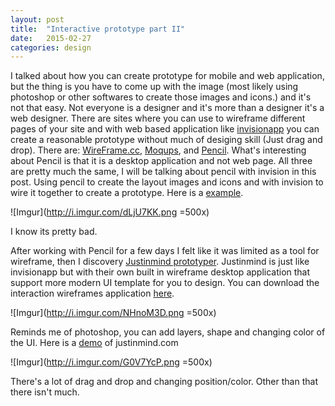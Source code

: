 ```yaml
---
layout: post
title:  "Interactive prototype part II"
date:   2015-02-27
categories: design
---
```


I talked about how you can create prototype for mobile and web application, but the thing is you have to come up with the image (most likely using photoshop or other softwares to create those images and icons.) and it's not that easy. Not everyone is a designer and it's more than a designer it's a web designer. There are sites where you can use to wireframe different pages of your site and with web based application like [invisionapp](www.invisionapp.com) you can create a reasonable prototype without much of desiging skill (Just drag and drop).
There are: [WireFrame.cc](https://wireframe.cc), [Moqups](https://moqups.com), and [Pencil](http://pencil.evolus.vn). What's interesting about Pencil is that it is a desktop application and not web page. All three are pretty much the same, I will be talking about pencil with invision in this post. Using pencil to create the layout images and icons and with invision to wire it together to create a prototype. Here is a [example](http://invis.io/A52BT6EDU).

![Imgur](http://i.imgur.com/dLjU7KK.png =500x)


I know its pretty bad.

After working with Pencil for a few days I felt like it was limited as a tool for wireframe, then I discovery [Justinmind prototyper](justinmind.com). Justinmind is just like invisionapp but with their own built in wireframe desktop application that support more modern UI template for you to design. You can download the interaction wireframes application [here](http://www.justinmind.com/download).

![Imgur](http://i.imgur.com/NHnoM3D.png =500x)


Reminds me of photoshop, you can add layers, shape and changing color of the UI.
Here is a [demo](https://www.justinmind.com/usernote/tests/14079306/14182908/14182923/index.html#/screens/d12245cc-1680-458d-89dd-4f0d7fb22724) of justinmind.com


![Imgur](http://i.imgur.com/G0V7YcP.png =500x)


There's a lot of drag and drop and changing position/color. Other than that there isn't much.
